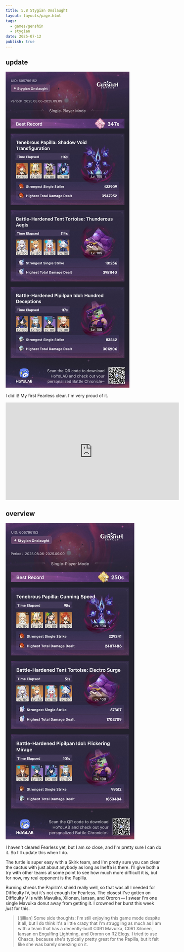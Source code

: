 ```yaml
---
title: 5.8 Stygian Onslaught
layout: layouts/page.html
tags:
  - games/genshin
  - stygian
date: 2025-07-12
publish: true
---
```

## update
![Sygian Onslaught Overview](./photos/5-8-updated_so.jpeg)

I did it! My first Fearless clear. I'm very proud of it.

<iframe width="560" height="315" src="https://www.youtube.com/embed/6ZSZ2_RNQag?si=7ELcVm9QLTlA1JuM" title="YouTube video player" frameborder="0" allow="accelerometer; autoplay; clipboard-write; encrypted-media; gyroscope; picture-in-picture; web-share" referrerpolicy="strict-origin-when-cross-origin" allowfullscreen></iframe>

## overview
![Sygian Onslaught Overview](./photos/5-8_so.jpeg)

I haven't cleared Fearless yet, but I am *so* close, and I'm pretty sure I can do it. So I'll update this when I do.

The turtle is super easy with a Skirk team, and I'm pretty sure you can clear the cactus with just about anybody as long as Ineffa is there. I'll give both a try with other teams at some point to see how much more difficult it is, but for now, my real opponent is the Papilla. 

Burning shreds the Papilla's shield really well, so that was all I needed for Difficulty IV, but it's not enough for Fearless. The closest I've gotten on Difficulty V is with Mavuika, Xilonen, Iansan, and Ororon — I swear I'm one single Mavuika donut away from getting it. I crowned her burst this week *just* for this.

> [!jillian]
> Some side thoughts: I'm still enjoying this game mode despite it all, but I do think it's a little crazy that I'm struggling as much as I am with a team that has a decently-built C0R1 Mavuika, C0R1 Xilonen, Iansan on Engulfing Lightning, and Ororon on R2 Elegy. I tried to use Chasca, because she's typically pretty great for the Papilla, but it felt like she was barely sneezing on it.
